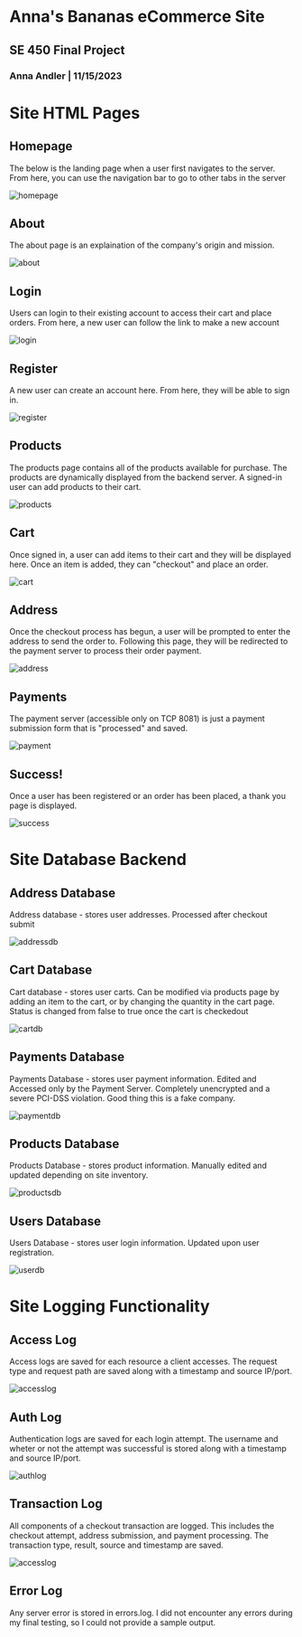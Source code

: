 # Anna's Bananas eCommerce Site
## SE 450 Final Project
### Anna Andler | 11/15/2023

# Site HTML Pages

## Homepage
The below is the landing page when a user first navigates to the server.
From here, you can use the navigation bar to go to other tabs in the server

![homepage](README/Index.html.png)

## About
The about page is an explaination of the company's origin and mission. 

![about](README/About.html.png)

## Login
Users can login to their existing account to access their cart and place orders. From here, a new user can follow the link to make a new account

![login](README/login.html.png)

## Register
A new user can create an account here. From here, they will be able to sign in.

![register](README/register.html.png)

## Products
The products page contains all of the products available for purchase. The products are dynamically displayed from the backend server. A signed-in user can add products to their cart.

![products](README/Products.html.png)

## Cart
Once signed in, a user can add items to their cart and they will be displayed here. Once an item is added, they can "checkout" and place an order.

![cart](README/cart.html.png)

## Address
Once the checkout process has begun, a user will be prompted to enter the address to send the order to. Following this page, they will be redirected to the payment server to process their order payment.

![address](README/address.html.png)

## Payments
The payment server (accessible only on TCP 8081) is just a payment submission form that is "processed" and saved. 

![payment](README/payments.html.png)

## Success!
Once a user has been registered or an order has been placed, a thank you page is displayed.

![success](README/finished-registration.html.png)


# Site Database Backend
## Address Database
Address database - stores user addresses. Processed after checkout submit

![addressdb](README/address.db.png)

## Cart Database
Cart database - stores user carts. Can be modified via products page by adding an item to the cart, or by changing the quantity in the cart page. Status is changed from false to true once the cart is checkedout

![cartdb](README/cart.db.png)

## Payments Database
Payments Database - stores user payment information. Edited and Accessed only by the Payment Server. Completely unencrypted and a severe PCI-DSS violation. Good thing this is a fake company. 

![paymentdb](README/payments.db.png)

## Products Database
Products Database - stores product information. Manually edited and updated depending on site inventory. 

![productsdb](README/products.db.png)

## Users Database
Users Database - stores user login information. Updated upon user registration.

![userdb](README/users.db.png)


# Site Logging Functionality
## Access Log
Access logs are saved for each resource a client accesses. The request type and request path are saved along with a timestamp and source IP/port.

![accesslog](README/access.log.png)


## Auth Log
Authentication logs are saved for each login attempt. The username and wheter or not the attempt was successful is stored along with a timestamp and source IP/port.

![authlog](README/auth.log.png)


## Transaction Log
All components of a checkout transaction are logged. This includes the checkout attempt, address submission, and payment processing. The transaction type, result, source and timestamp are saved. 

![accesslog](README/transaction.log.png)


## Error Log
Any server error is stored in errors.log. I did not encounter any errors during my final testing, so I could not provide a sample output. 


